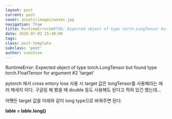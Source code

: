 ```yaml
---
layout: post
current: post
cover: assets/images/waves.jpg
navigation: True
title: RuntimeError&#8758; Expected object of type torch.LongTensor but found type torch.FloatTensor for argument &#35;2 'target'
date: 2018-07-02 15:40:00
tags:
class: post-template
subclass: 'post'
author: sunshine
---
```


RuntimeError: Expected object of type torch.LongTensor but found type torch.FloatTensor for argument #2 'target'

pytorch 에서 cross entory loss 사용 시 target 값은
longTensor를 사용해라는 에러 메세지 이다.
구글링 해 봤을 때 double 등도 사용해도 된다고 적혀 있긴 했는데...

어쨋든 target 값을 아래와 같이 long type으로 바꿔주면 된다.

**lable = lable.long()**